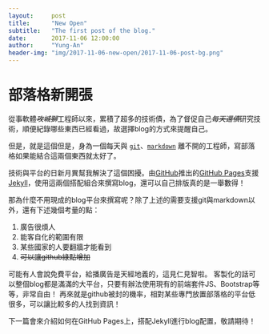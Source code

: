 ```yaml
---
layout:     post
title:      "New Open"
subtitle:   "The first post of the blog."
date:       2017-11-06 12:00:00
author:     "Yung-An"
header-img: "img/2017-11-06-new-open/2017-11-06-post-bg.png"
---
```


# 部落格新開張

從事軟體~~_攻城獅_~~工程師以來，累積了超多的技術債，為了督促自己~~_每天還債_~~研究技術，順便紀錄哪些東西已經看過，故選擇blog的方式來提醒自己。

但是，就是這個但是，身為一個每天與 [`git`][gitwiki_eng]、[`markdown`][markdownwiki_eng] 離不開的工程師，寫部落格如果能結合這兩個東西就太好了。

技術與平台的日新月異幫我解決了這個困擾。由[GitHub](https://github.com/)推出的[GitHub Pages](https://help.github.com/articles/using-jekyll-as-a-static-site-generator-with-github-pages/)支援[Jekyll](https://github.com/jekyll/jekyll)，使用這兩個搭配組合來撰寫blog，還可以自己排版真的是一舉數得！

那為什麼不用現成的blog平台來撰寫呢？除了上述的需要支援git與markdown以外，還有下述幾個考量的點：
1. 廣告很煩人
2. 能客自化的範圍有限
3. 某些國家的人要翻牆才能看到
4. ~~可以讓github綠點增加~~

可能有人會說免費平台，給播廣告是天經地義的，這見仁見智啦。
客製化的話可以整個blog都是滿滿的大平台，只要有辦法使用現有的前端套件JS、Bootstrap等等，非常自由！
再來就是github被封的機率，相對某些專門放置部落格的平台低很多，可以讓比較多的人找到資訊！

下一篇會來介紹如何在GitHub Pages上，搭配Jekyll進行blog配置，敬請期待！

[gitwiki_eng]: https://en.wikipedia.org/wiki/Git       "Git on wiki"    
[markdownwiki_eng]: https://en.wikipedia.org/wiki/Markdown  "Markdown on wiki"
